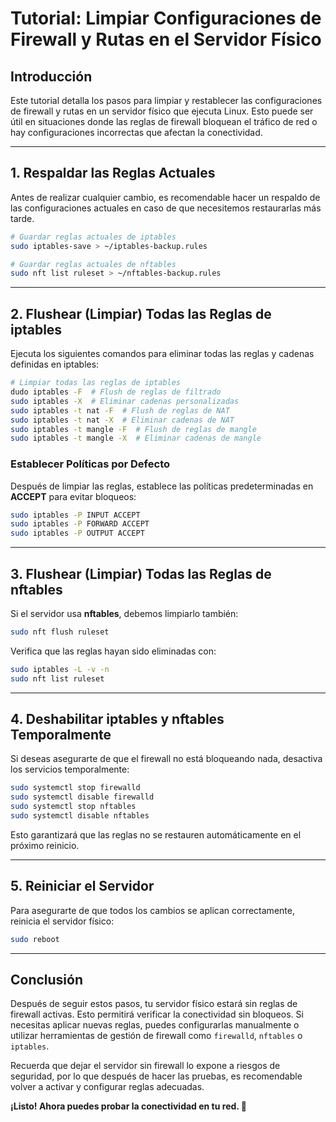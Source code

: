 # Tutorial: Limpiar Configuraciones de Firewall y Rutas en el Servidor Físico

## Introducción
Este tutorial detalla los pasos para limpiar y restablecer las configuraciones de firewall y rutas en un servidor físico que ejecuta Linux. Esto puede ser útil en situaciones donde las reglas de firewall bloquean el tráfico de red o hay configuraciones incorrectas que afectan la conectividad.

---

## 1. Respaldar las Reglas Actuales
Antes de realizar cualquier cambio, es recomendable hacer un respaldo de las configuraciones actuales en caso de que necesitemos restaurarlas más tarde.

```bash
# Guardar reglas actuales de iptables
sudo iptables-save > ~/iptables-backup.rules

# Guardar reglas actuales de nftables
sudo nft list ruleset > ~/nftables-backup.rules
```

---

## 2. Flushear (Limpiar) Todas las Reglas de iptables
Ejecuta los siguientes comandos para eliminar todas las reglas y cadenas definidas en iptables:

```bash
# Limpiar todas las reglas de iptables
dudo iptables -F  # Flush de reglas de filtrado
sudo iptables -X  # Eliminar cadenas personalizadas
sudo iptables -t nat -F  # Flush de reglas de NAT
sudo iptables -t nat -X  # Eliminar cadenas de NAT
sudo iptables -t mangle -F  # Flush de reglas de mangle
sudo iptables -t mangle -X  # Eliminar cadenas de mangle
```

### Establecer Políticas por Defecto
Después de limpiar las reglas, establece las políticas predeterminadas en **ACCEPT** para evitar bloqueos:

```bash
sudo iptables -P INPUT ACCEPT
sudo iptables -P FORWARD ACCEPT
sudo iptables -P OUTPUT ACCEPT
```

---

## 3. Flushear (Limpiar) Todas las Reglas de nftables
Si el servidor usa **nftables**, debemos limpiarlo también:

```bash
sudo nft flush ruleset
```

Verifica que las reglas hayan sido eliminadas con:

```bash
sudo iptables -L -v -n
sudo nft list ruleset
```

---

## 4. Deshabilitar iptables y nftables Temporalmente
Si deseas asegurarte de que el firewall no está bloqueando nada, desactiva los servicios temporalmente:

```bash
sudo systemctl stop firewalld
sudo systemctl disable firewalld
sudo systemctl stop nftables
sudo systemctl disable nftables
```

Esto garantizará que las reglas no se restauren automáticamente en el próximo reinicio.

---

## 5. Reiniciar el Servidor
Para asegurarte de que todos los cambios se aplican correctamente, reinicia el servidor físico:

```bash
sudo reboot
```

---

## Conclusión
Después de seguir estos pasos, tu servidor físico estará sin reglas de firewall activas. Esto permitirá verificar la conectividad sin bloqueos. Si necesitas aplicar nuevas reglas, puedes configurarlas manualmente o utilizar herramientas de gestión de firewall como `firewalld`, `nftables` o `iptables`.

Recuerda que dejar el servidor sin firewall lo expone a riesgos de seguridad, por lo que después de hacer las pruebas, es recomendable volver a activar y configurar reglas adecuadas.

**¡Listo! Ahora puedes probar la conectividad en tu red. 🚀**

